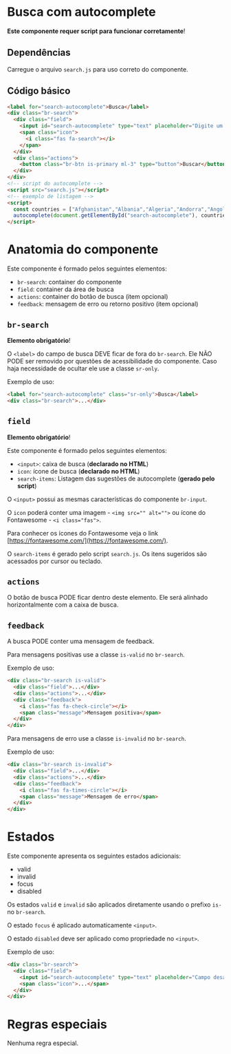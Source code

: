 # Busca com autocomplete

**Este componente requer script para funcionar corretamente**!

## Dependências

Carregue o arquivo `search.js` para uso correto do componente.

## Código básico

```html
<label for="search-autocomplete">Busca</label>
<div class="br-search">
  <div class="field">
    <input id="search-autocomplete" type="text" placeholder="Digite um país">
    <span class="icon">
      <i class="fas fa-search"></i>
    </span>
  </div>
  <div class="actions">
    <button class="br-btn is-primary ml-3" type="button">Buscar</button>
  </div>
</div>
<!-- script do autocomplete -->
<script src="search.js"></script>
<!-- exemplo de listagem -->
<script>
  const countries = ["Afghanistan","Albania","Algeria","Andorra","Angola","Anguilla","Antigua &amp; Barbuda","Argentina","Armenia","Aruba","Australia","Austria","Azerbaijan","Bahamas","Bahrain","Bangladesh","Barbados","Belarus","Belgium","Belize","Benin","Bermuda","Bhutan","Bolivia","Bosnia &amp; Herzegovina","Botswana","Brazil","British Virgin Islands","Brunei","Bulgaria","Burkina Faso","Burundi","Cambodia","Cameroon","Canada","Cape Verde","Cayman Islands","Central Arfrican Republic","Chad","Chile","China","Colombia","Congo","Cook Islands","Costa Rica","Cote D Ivoire","Croatia","Cuba","Curacao","Cyprus","Czech Republic","Denmark","Djibouti","Dominica","Dominican Republic","Ecuador","Egypt","El Salvador","Equatorial Guinea","Eritrea","Estonia","Ethiopia","Falkland Islands","Faroe Islands","Fiji","Finland","France","French Polynesia","French West Indies","Gabon","Gambia","Georgia","Germany","Ghana","Gibraltar","Greece","Greenland","Grenada","Guam","Guatemala","Guernsey","Guinea","Guinea Bissau","Guyana","Haiti","Honduras","Hong Kong","Hungary","Iceland","India","Indonesia","Iran","Iraq","Ireland","Isle of Man","Israel","Italy","Jamaica","Japan","Jersey","Jordan","Kazakhstan","Kenya","Kiribati","Kosovo","Kuwait","Kyrgyzstan","Laos","Latvia","Lebanon","Lesotho","Liberia","Libya","Liechtenstein","Lithuania","Luxembourg","Macau","Macedonia","Madagascar","Malawi","Malaysia","Maldives","Mali","Malta","Marshall Islands","Mauritania","Mauritius","Mexico","Micronesia","Moldova","Monaco","Mongolia","Montenegro","Montserrat","Morocco","Mozambique","Myanmar","Namibia","Nauro","Nepal","Netherlands","Netherlands Antilles","New Caledonia","New Zealand","Nicaragua","Niger","Nigeria","North Korea","Norway","Oman","Pakistan","Palau","Palestine","Panama","Papua New Guinea","Paraguay","Peru","Philippines","Poland","Portugal","Puerto Rico","Qatar","Reunion","Romania","Russia","Rwanda","Saint Pierre &amp; Miquelon","Samoa","San Marino","Sao Tome and Principe","Saudi Arabia","Senegal","Serbia","Seychelles","Sierra Leone","Singapore","Slovakia","Slovenia","Solomon Islands","Somalia","South Africa","South Korea","South Sudan","Spain","Sri Lanka","St Kitts &amp; Nevis","St Lucia","St Vincent","Sudan","Suriname","Swaziland","Sweden","Switzerland","Syria","Taiwan","Tajikistan","Tanzania","Thailand","Timor L'Este","Togo","Tonga","Trinidad &amp; Tobago","Tunisia","Turkey","Turkmenistan","Turks &amp; Caicos","Tuvalu","Uganda","Ukraine","United Arab Emirates","United Kingdom","United States of America","Uruguay","Uzbekistan","Vanuatu","Vatican City","Venezuela","Vietnam","Virgin Islands (US)","Yemen","Zambia","Zimbabwe"];
  autocomplete(document.getElementById("search-autocomplete"), countries);
</script>
```

# Anatomia do componente

Este componente é formado pelos seguintes elementos:

- `br-search`: container do componente
- `field`: container da área de busca
- `actions`: container do botão de busca (item opcional)
- `feedback`: mensagem de erro ou retorno positivo (item opcional)

## `br-search`

**Elemento obrigatório**!

O `<label>` do campo de busca DEVE ficar de fora do `br-search`. Ele NÃO PODE ser removido por questões de acessibilidade do componente. Caso haja necessidade de ocultar ele use a classe `sr-only`.

Exemplo de uso:

```html
<label for="search-autocomplete" class="sr-only">Busca</label>
<div class="br-search">...</div>
```

## `field`

**Elemento obrigatório**!

Este componente é formado pelos seguintes elementos:

- `<input>`: caixa de busca (**declarado no HTML**)
- `icon`: ícone de busca (**declarado no HTML**)
- `search-items`: Listagem das sugestões de autocomplete (**gerado pelo script**)

O `<input>` possui as mesmas características do componente `br-input`.

O `icon` poderá conter uma imagem - `<img src="" alt="">` ou ícone do Fontawesome - `<i class="fas">`.

Para conhecer os ícones do Fontawesome veja o link [https://fontawesome.com/](https://fontawesome.com/).

O `search-items` é gerado pelo script `search.js`. Os itens sugeridos são acessados por cursor ou teclado.

## `actions`

O botão de busca PODE ficar dentro deste elemento. Ele será alinhado horizontalmente com a caixa de busca.

## `feedback`

A busca PODE conter uma mensagem de feedback.

Para mensagens positivas use a classe `is-valid` no `br-search`.

Exemplo de uso:

```html
<div class="br-search is-valid">
  <div class="field">...</div>
  <div class="actions">...</div>
  <div class="feedback">
    <i class="fas fa-check-circle"></i>
    <span class="message">Mensagem positiva</span>
  </div>
</div>
```

Para mensagens de erro use a classe `is-invalid` no `br-search`.

Exemplo de uso:

```html
<div class="br-search is-invalid">
  <div class="field">...</div>
  <div class="actions">...</div>
  <div class="feedback">
    <i class="fas fa-times-circle"></i>
    <span class="message">Mensagem de erro</span>
  </div>
</div>
```

# Estados

Este componente apresenta os seguintes estados adicionais:

- valid
- invalid
- focus
- disabled

Os estados `valid` e `invalid` são aplicados diretamente usando o prefixo `is-` no `br-search`.

O estado `focus` é aplicado automaticamente `<input>`.

O estado `disabled` deve ser aplicado como propriedade no `<input>`.

Exemplo de uso:

```html
<div class="br-search">
  <div class="field">
    <input id="search-autocomplete" type="text" placeholder="Campo desativado" disabled>
    <span class="icon">...</span>
  </div>
</div>
```

# Regras especiais

Nenhuma regra especial.

